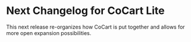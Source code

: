 # Next Changelog for CoCart Lite

This next release re-organizes how CoCart is put together and allows for more open expansion possibilities.